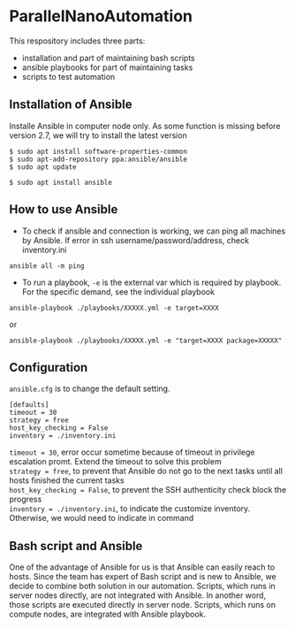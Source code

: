 # ParallelNanoAutomation
This respository includes three parts: 

* installation and part of maintaining bash scripts
* ansible playbooks for part of maintaining tasks
* scripts to test automation

## Installation of Ansible
Installe Ansible in computer node only. As some function is missing before version 2.7, we will try to install the latest version
```
$ sudo apt install software-properties-common
$ sudo apt-add-repository ppa:ansible/ansible
$ sudo apt update

$ sudo apt install ansible
```
## How to use Ansible
* To check if ansible and connection is working, we can ping all machines by Ansible. If error in ssh username/password/address, check inventory.ini
```
ansible all -m ping 
```
* To run a playbook, ```-e``` is the external var which is required by playbook. For the specific demand, see the individual playbook
```
ansible-playbook ./playbooks/XXXXX.yml -e target=XXXX
```
or
```
ansible-playbook ./playbooks/XXXXX.yml -e "target=XXXX package=XXXXX"
```
## Configuration
```ansible.cfg``` is to change the default setting.
```
[defaults]
timeout = 30
strategy = free
host_key_checking = False
inventory = ./inventory.ini
```
```timeout = 30```, error occur sometime because of timeout in privilege escalation promt. Extend the timeout to solve this problem  
```strategy = free```, to prevent that Ansible do not go to the next tasks until all hosts finished the current tasks   
```host_key_checking = False```, to prevent the SSH authenticity check block the progress  
```inventory = ./inventory.ini```, to indicate the customize inventory. Otherwise, we would need to indicate in command  
## Bash script and Ansible
One of the advantage of Ansible for us is that Ansible can easily reach to hosts.
Since the team has expert of Bash script and is new to Ansible, we decide to combine both solution in our automation. 
Scripts, which runs in server nodes directly, are not integrated with Ansible. In another word, those scripts are executed directly in server node. 
Scripts, which runs on compute nodes, are integrated with Ansible playbook.
